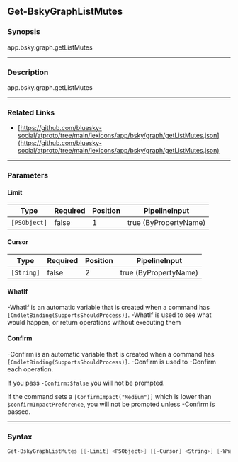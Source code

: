 Get-BskyGraphListMutes
----------------------




### Synopsis
app.bsky.graph.getListMutes



---


### Description

app.bsky.graph.getListMutes



---


### Related Links
* [https://github.com/bluesky-social/atproto/tree/main/lexicons/app/bsky/graph/getListMutes.json](https://github.com/bluesky-social/atproto/tree/main/lexicons/app/bsky/graph/getListMutes.json)





---


### Parameters
#### **Limit**




|Type        |Required|Position|PipelineInput        |
|------------|--------|--------|---------------------|
|`[PSObject]`|false   |1       |true (ByPropertyName)|



#### **Cursor**




|Type      |Required|Position|PipelineInput        |
|----------|--------|--------|---------------------|
|`[String]`|false   |2       |true (ByPropertyName)|



#### **WhatIf**
-WhatIf is an automatic variable that is created when a command has ```[CmdletBinding(SupportsShouldProcess)]```.
-WhatIf is used to see what would happen, or return operations without executing them
#### **Confirm**
-Confirm is an automatic variable that is created when a command has ```[CmdletBinding(SupportsShouldProcess)]```.
-Confirm is used to -Confirm each operation.

If you pass ```-Confirm:$false``` you will not be prompted.


If the command sets a ```[ConfirmImpact("Medium")]``` which is lower than ```$confirmImpactPreference```, you will not be prompted unless -Confirm is passed.



---


### Syntax
```PowerShell
Get-BskyGraphListMutes [[-Limit] <PSObject>] [[-Cursor] <String>] [-WhatIf] [-Confirm] [<CommonParameters>]
```
